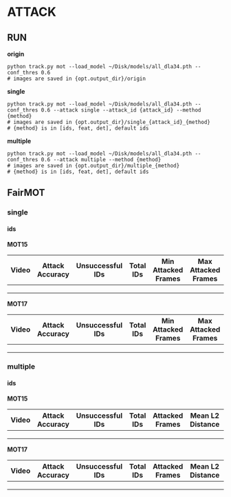 # ATTACK

## RUN

**origin**

```shell
python track.py mot --load_model ~/Disk/models/all_dla34.pth --conf_thres 0.6
# images are saved in {opt.output_dir}/origin
```

**single**

```shell
python track.py mot --load_model ~/Disk/models/all_dla34.pth --conf_thres 0.6 --attack single --attack_id {attack_id} --method {method}
# images are saved in {opt.output_dir}/single_{attack_id}_{method}
# {method} is in [ids, feat, det], default ids
```

**multiple**

```shell
python track.py mot --load_model ~/Disk/models/all_dla34.pth --conf_thres 0.6 --attack multiple --method {method}
# images are saved in {opt.output_dir}/multiple_{method}
# {method} is in [ids, feat, det], default ids
```

## FairMOT

### single

#### ids

**MOT15**

| Video | Attack Accuracy | Unsuccessful IDs | Total IDs | Min Attacked Frames | Max Attacked Frames | Min Attacked Frames | Mean L2 Distance | Remark |
| ----- | --------------- | ---------------- | --------- | ------------------- | ------------------- | ------------------- | ---------------- | ------ |
|       |                 |                  |           |                     |                     |                     |                  |        |
|       |                 |                  |           |                     |                     |                     |                  |        |
|       |                 |                  |           |                     |                     |                     |                  |        |

**MOT17**

| Video | Attack Accuracy | Unsuccessful IDs | Total IDs | Min Attacked Frames | Max Attacked Frames | Min Attacked Frames | Mean L2 Distance | Remark |
| ----- | --------------- | ---------------- | --------- | ------------------- | ------------------- | ------------------- | ---------------- | ------ |
|       |                 |                  |           |                     |                     |                     |                  |        |
|       |                 |                  |           |                     |                     |                     |                  |        |
|       |                 |                  |           |                     |                     |                     |                  |        |

### multiple

#### ids

**MOT15**

| Video | Attack Accuracy | Unsuccessful IDs | Total IDs | Attacked Frames | Mean L2 Distance | Remark |
| ----- | --------------- | ---------------- | --------- | --------------- | ---------------- | ------ |
|       |                 |                  |           |                 |                  |        |
|       |                 |                  |           |                 |                  |        |
|       |                 |                  |           |                 |                  |        |

**MOT17**

| Video | Attack Accuracy | Unsuccessful IDs | Total IDs | Attacked Frames | Mean L2 Distance | Remark |
| ----- | --------------- | ---------------- | --------- | --------------- | ---------------- | ------ |
|       |                 |                  |           |                 |                  |        |
|       |                 |                  |           |                 |                  |        |
|       |                 |                  |           |                 |                  |        |

